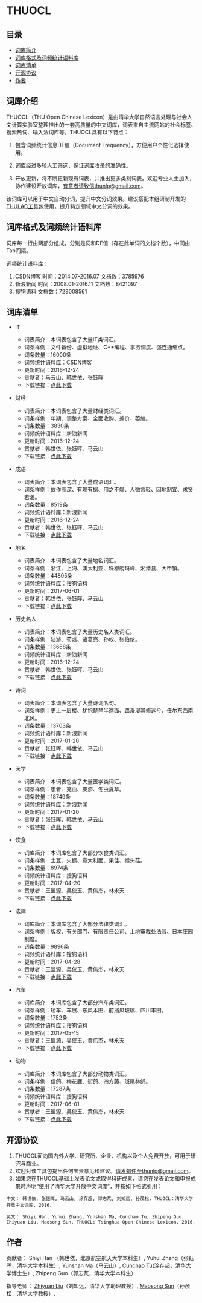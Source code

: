 # THUOCL

## 目录

* [词库简介](#词库简介)
* [词库格式及词频统计语料库](#词库格式及词频统计语料库)
* [词库清单](#词库清单)
* [开源协议](#开源协议)
* [作者](#作者)

## 词库介绍

THUOCL（THU Open Chinese Lexicon）是由清华大学自然语言处理与社会人文计算实验室整理推出的一套高质量的中文词库，词表来自主流网站的社会标签、搜索热词、输入法词库等。THUOCL具有以下特点：

1. 包含词频统计信息DF值（Document Frequency），方便用户个性化选择使用。

2. 词库经过多轮人工筛选，保证词库收录的准确性。

3. 开放更新，将不断更新现有词表，并推出更多类别词表。欢迎专业人士加入，协作建设开放词库，有意者请致信thunlp@gmail.com。

该词库可以用于中文自动分词，提升中文分词效果。建议搭配本组研制开发的[THULAC工具包](http://thulac.thunlp.org/)使用，提升特定领域中文分词的效果。

## 词库格式及词频统计语料库

词库每一行由两部分组成，分别是词和DF值（存在此单词的文档个数），中间由Tab间隔。

词频统计语料库：

1. CSDN博客 时间：2014.07-2016.07 文档数：3785976
2. 新浪新闻 时间：2008.01-2016.11 文档数：8421097
3. 搜狗语料 文档数：729008561

## 词库清单

* IT
	* 词表简介：本词表包含了大量IT类词汇。
	* 词条样例：文件备份、虚拟地址、C++编程、事务调度、强连通缩点。
	* 词条数量：16000条
	* 词频统计语料库：CSDN博客
	* 更新时间：2016-12-24
	* 贡献者：马云山、韩世依、张钰晖
	* 下载链接：[点此下载](https://github.com/thunlp/THUOCL/blob/master/data/THUOCL_IT.txt)

* 财经
	* 词表简介：本词表包含了大量财经类词汇。
	* 词条样例：年期、调整方案、全面收购、差价、萎缩。
	* 词条数量：3830条
	* 词频统计语料库：新浪新闻
	* 更新时间：2016-12-24
	* 贡献者：韩世依、张钰晖、马云山
	* 下载链接：[点此下载](https://github.com/thunlp/THUOCL/blob/master/data/THUOCL_caijing.txt)

* 成语
	* 词表简介：本词表包含了大量成语词汇。
	* 词条样例：故作高深、有理有据、用之不竭、人微言轻、因地制宜、求贤若渴。
	* 词条数量：8519条
	* 词频统计语料库：新浪新闻
	* 更新时间：2016-12-24
	* 贡献者：韩世依、张钰晖、马云山
	* 下载链接：[点此下载](https://github.com/thunlp/THUOCL/blob/master/data/THUOCL_chengyu.txt)

* 地名
	* 词表简介：本词表包含了大量地名词汇。
	* 词条样例：浙江、上海、澳大利亚、珠穆朗玛峰、湘潭县、大甲镇。
	* 词条数量：44805条
	* 词频统计语料库：搜狗语料
	* 更新时间：2017-06-01
	* 贡献者：韩世依、张钰晖、马云山
	* 下载链接：[点此下载](https://github.com/thunlp/THUOCL/blob/master/data/THUOCL_diming.txt)

* 历史名人
	* 词表简介：本词表包含了大量历史名人类词汇。
	* 词条样例：陆游、荀彧、诸葛亮、孙权、张伯伦。
	* 词条数量：13658条
	* 词频统计语料库：新浪新闻
	* 更新时间：2016-12-24
	* 贡献者：韩世依、张钰晖、马云山
	* 下载链接：[点此下载](https://github.com/thunlp/THUOCL/blob/master/data/THUOCL_lishimingren.txt)

* 诗词
	* 词表简介：本词表包含了大量诗词名句。
	* 词条样例：更上一层楼、犹抱琵琶半遮面、路漫漫其修远兮、任尔东西南北风。
	* 词条数量：13703条
	* 词频统计语料库：新浪新闻
	* 更新时间：2017-01-20
	* 贡献者：张钰晖、韩世依、马云山
	* 下载链接：[点此下载](https://github.com/thunlp/THUOCL/blob/master/data/THUOCL_poem.txt)

* 医学
	* 词表简介：本词表包含了大量医学类词汇。
	* 词条样例：患者、充血、皮疹、冬虫夏草。
	* 词条数量：18749条
	* 词频统计语料库：新浪新闻
	* 更新时间：2017-01-20
	* 贡献者：张钰晖、韩世依、马云山
	* 下载链接：[点此下载](https://github.com/thunlp/THUOCL/blob/master/data/THUOCL_medical.txt)

* 饮食
	* 词库简介：本词库包含了大部分饮食类词汇。
	* 词条样例：土豆、火锅、意大利面、果佳、猴头菇。
	* 词条数量：8974条
	* 词频统计语料库：搜狗语料
	* 更新时间：2017-04-20
	* 贡献者：王盟源、吴佼玉、黄伟杰，林永天
	* 下载链接：[点此下载](https://github.com/thunlp/THUOCL/blob/master/data/THUOCL_food.txt)

* 法律
	* 词库简介：本词库包含了大部分法律类词汇。
	* 词条样例：版权、有关部门、有限责任公司、土地审裁处法官、日本庄园制度。
	* 词条数量：9896条
	* 词频统计语料库：搜狗语料
	* 更新时间：2017-04-28
	* 贡献者：王盟源、吴佼玉、黄伟杰，林永天
	* 下载链接：[点此下载](https://github.com/thunlp/THUOCL/blob/master/data/THUOCL_law.txt)

* 汽车
	* 词库简介：本词库包含了大部分汽车类词汇。
	* 词条样例：轿车、车展、东风本田、前挡风玻璃、四川丰田。
	* 词条数量：1752条
	* 词频统计语料库：搜狗语料
	* 更新时间：2017-05-15
	* 贡献者：王盟源、吴佼玉、黄伟杰，林永天
	* 下载链接：[点此下载](https://github.com/thunlp/THUOCL/blob/master/data/THUOCL_car.txt)

* 动物
	* 词库简介：本词库包含了大部分动物类词汇。
	* 词条样例：信鸽、梅花鹿、街鸽、四方藤、斑尾林鸽。
	* 词条数量：17287条
	* 词频统计语料库：搜狗语料
	* 更新时间：2017-06-01
	* 贡献者：王盟源、吴佼玉、黄伟杰，林永天
	* 下载链接：[点此下载](https://github.com/thunlp/THUOCL/blob/master/data/THUOCL_animal.txt)

## 开源协议	

1. THUOCL面向国内外大学、研究所、企业、机构以及个人免费开放，可用于研究与商业。
2. 欢迎对该工具包提出任何宝贵意见和建议。请发邮件至thunlp@gmail.com。
3. 如果您在THUOCL基础上发表论文或取得科研成果，请您在发表论文和申报成果时声明“使用了清华大学开放中文词库”，并按如下格式引用：

```
中文： 韩世依, 张钰晖, 马云山, 涂存超, 郭志芃, 刘知远, 孙茂松. THUOCL：清华大学开放中文词库. 2016.
```

```
英文： Shiyi Han, Yuhui Zhang, Yunshan Ma, Cunchao Tu, Zhipeng Guo, Zhiyuan Liu, Maosong Sun. THUOCL: Tsinghua Open Chinese Lexicon. 2016.
```

## 作者

贡献者： Shiyi Han （韩世依，北京航空航天大学本科生）, Yuhui Zhang（张钰晖，清华大学本科生）, Yunshan Ma（马云山）, [Cunchao Tu](http://www.thunlp.org/~tcc/)(涂存超，清华大学博士生）, Zhipeng Guo（郭志芃，清华大学本科生）.

指导老师： [Zhiyuan Liu](http://www.thunlp.org/~lzy/)（刘知远，清华大学助理教授）, [Maosong Sun](http://www.thunlp.org/site2/index.php/zh/people?id=16)（孙茂松，清华大学教授）.